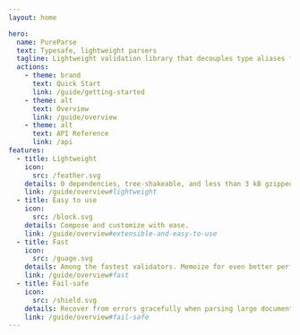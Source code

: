 ```yaml
---
layout: home

hero:
  name: PureParse
  text: Typesafe, lightweight parsers
  tagline: Lightweight validation library that decouples type aliases from validation logic
  actions:
    - theme: brand
      text: Quick Start
      link: /guide/getting-started
    - theme: alt
      text: Overview
      link: /guide/overview
    - theme: alt
      text: API Reference
      link: /api
features:
  - title: Lightweight
    icon:
      src: /feather.svg
    details: 0 dependencies, tree-shakeable, and less than 3 kB gzipped.
    link: /guide/overview#lightweight
  - title: Easy to use
    icon:
      src: /block.svg
    details: Compose and customize with ease.
    link: /guide/overview#extensible-and-easy-to-use
  - title: Fast
    icon:
      src: /guage.svg
    details: Among the fastest validators. Memoize for even better performance.
    link: /guide/overview#fast
  - title: Fail-safe
    icon:
      src: /shield.svg
    details: Recover from errors gracefully when parsing large documents.
    link: /guide/overview#fail-safe
---
```


<script setup>
import WithinHero from "/components/WithinHero.vue";
import FlickingCode from "/components/FlickingCode.vue";

</script>

<WithinHero>
    <FlickingCode/>
</WithinHero>
